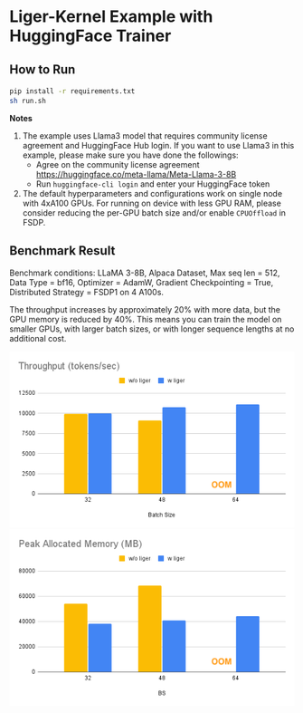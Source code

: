 # Liger-Kernel Example with HuggingFace Trainer

## How to Run
```bash
pip install -r requirements.txt
sh run.sh
```

**Notes**
1. The example uses Llama3 model that requires community license agreement and HuggingFace Hub login. If you want to use Llama3 in this example, please make sure you have done the followings:
    * Agree on the community license agreement https://huggingface.co/meta-llama/Meta-Llama-3-8B
    * Run `huggingface-cli login` and enter your HuggingFace token
2. The default hyperparameters and configurations work on single node with 4xA100 GPUs. For running on device with less GPU RAM, please consider reducing the per-GPU batch size and/or enable `CPUOffload` in FSDP.


## Benchmark Result

Benchmark conditions: LLaMA 3-8B, Alpaca Dataset, Max seq len = 512, Data Type = bf16, Optimizer = AdamW, Gradient Checkpointing = True, Distributed Strategy = FSDP1 on 4 A100s.

The throughput increases by approximately 20% with more data, but the GPU memory is reduced by 40%. This means you can train the model on smaller GPUs, with larger batch sizes, or with longer sequence lengths at no additional cost.

![Throughput](img/hf_tps_2.png)
![GPU Memory Allocated](img/hf_mem_alloc_2.png)
